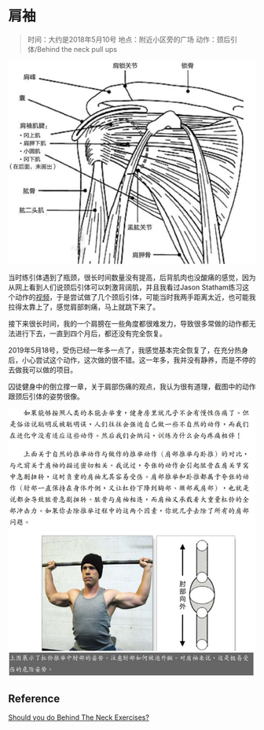 # 肩袖

>时间：大约是2018年5月10号
地点：附近小区旁的广场
动作：颈后引体/Behind the neck pull ups

![](images/rotator_cuff.jpg)

当时练引体遇到了瓶颈，很长时间数量没有提高，后背肌肉也没酸痛的感觉，因为从网上看到人们说颈后引体可以刺激背阔肌，并且我看过Jason Statham练习这个动作的[视频](https://www.youtube.com/watch?v=yyh90LVG6KE)，于是尝试做了几个颈后引体，可能当时我两手距离太近，也可能我拉得太靠上了，感觉肩部刺痛，马上就跳下来了。

接下来很长时间，我的一个肩膀在一些角度都很难发力，导致很多常做的动作都无法进行下去，一直到四个月后，都还没有完全恢复。

2019年5月18号，受伤已经一年多一点了，我感觉基本完全恢复了，在充分热身后，小心尝试这个动作，这次做的很不错。这一年多，我并没有静养，而是不停的去做我可以做的项目。


囚徒健身中的倒立撑一章，关于肩部伤痛的观点，我认为很有道理，截图中的动作跟颈后引体的姿势很像。

![](images/handstand-pushup.jpg)

## Reference

[Should you do Behind The Neck Exercises?](https://youtu.be/ak04ZEzPAuU)
